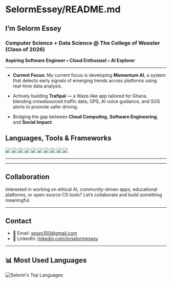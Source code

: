 # SelormEssey/README.md

## I’m Selorm Essey

### Computer Science + Data Science @ The College of Wooster (Class of 2026)  
**Aspiring Software Engineer • Cloud Enthusiast • AI Explorer**

---

-  **Current Focus:**  My current focus is developing **Momentum AI**, a system that detects early signals of emerging trends across platforms using real-time data analysis.

-  Actively building **Trafipal** — a Waze-like app tailored for Ghana, blending crowdsourced traffic data, GPS, AI voice guidance, and SOS alerts to promote safer driving.

-  Bridging the gap between **Cloud Computing**, **Software Engineering**, and **Social Impact**.


##  Languages, Tools & Frameworks

<p align="left">
  <img src="https://img.shields.io/badge/Python-3776AB?style=flat&logo=python&logoColor=white"/>
  <img src="https://img.shields.io/badge/Dart-0175C2?style=flat&logo=dart&logoColor=white"/>
  <img src="https://img.shields.io/badge/Flutter-02569B?style=flat&logo=flutter&logoColor=white"/>
  <img src="https://img.shields.io/badge/Firebase-FFCA28?style=flat&logo=firebase&logoColor=black"/>
  <img src="https://img.shields.io/badge/Java-007396?style=flat&logo=java&logoColor=white"/>
  <img src="https://img.shields.io/badge/C++-00599C?style=flat&logo=c%2B%2B&logoColor=white"/>
  <img src="https://img.shields.io/badge/MySQL-4479A1?style=flat&logo=mysql&logoColor=white"/>
  <img src="https://img.shields.io/badge/JavaScript-F7DF1E?style=flat&logo=javascript&logoColor=black"/>
  <img src="https://img.shields.io/badge/R-276DC3?style=flat&logo=r&logoColor=white"/>
  <img src="https://img.shields.io/badge/Git-F05032?style=flat&logo=git&logoColor=white"/>
</p>

---


---

##  Collaboration

Interested in working on ethical AI, community-driven apps, educational platforms, or open-source CS tools? Let’s collaborate and build something meaningful.

---

##  Contact

- 📧 Email: [sesey100@gmail.com](mailto:sessey100@gmail.com)  
- 💼 LinkedIn: [linkedin.com/in/selormessey](https://linkedin.com/in/selormessey)

---

## 📊 Most Used Languages

![Selorm's Top Languages](https://github-readme-stats.vercel.app/api/top-langs/?username=SelormEssey&layout=compact&theme=tokyonight&langs_count=7)
